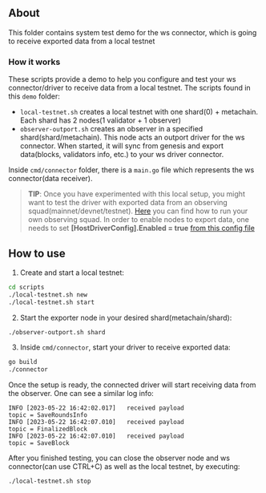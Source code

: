 ## About

This folder contains system test demo for the ws connector, which is going to receive exported data from a local testnet

### How it works

These scripts provide a demo to help you configure and test your ws connector/driver to receive data from a local
testnet. The scripts found in this `demo` folder:

- `local-testnet.sh` creates a local testnet with one shard(0) + metachain. Each shard has 2 nodes(1 validator + 1
  observer)
- `observer-outport.sh` creates an observer in a specified shard(shard/metachain). This node acts an outport driver for
  the ws connector. When started, it will sync from genesis and export data(blocks, validators info, etc.) to your ws
  driver connector.

Inside `cmd/connector` folder, there is a `main.go` file which represents the ws connector(data receiver).

> **TIP**: Once you have experimented with this local setup, you might want to test the driver with exported data from
> an observing squad(mainnet/devnet/testnet). [Here](https://github.com/multiversx/mx-chain-observing-squad) you can find
> how to run your own observing squad. In order to enable nodes to export data, one needs to set
> **[HostDriverConfig].Enabled =
> true**  [from this config file](https://github.com/multiversx/mx-chain-go/blob/master/cmd/node/config/external.toml)

## How to use

1. Create and start a local testnet:

```bash
cd scripts
./local-testnet.sh new
./local-testnet.sh start
```

2. Start the exporter node in your desired shard(metachain/shard):

```bash
./observer-outport.sh shard
```

3. Inside `cmd/connector`, start your driver to receive exported data:

```bash
go build
./connector
```

Once the setup is ready, the connected driver will start receiving data from the observer. One can see a similar log
info:

```
INFO [2023-05-22 16:42:02.017]   received payload                         topic = SaveRoundsInfo 
INFO [2023-05-22 16:42:07.010]   received payload                         topic = FinalizedBlock 
INFO [2023-05-22 16:42:07.010]   received payload                         topic = SaveBlock 
```

After you finished testing, you can close the observer node and ws connector(can use CTRL+C) as well as the local
testnet, by executing:

```bash
./local-testnet.sh stop
```